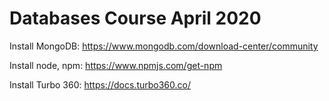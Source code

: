 # Databases Course April 2020

Install MongoDB:
https://www.mongodb.com/download-center/community

Install node, npm:
https://www.npmjs.com/get-npm

Install Turbo 360:
https://docs.turbo360.co/
